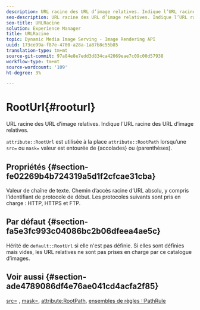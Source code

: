 ```yaml
---
description: URL racine des URL d’image relatives. Indique l’URL racine des URL d’image relatives.
seo-description: URL racine des URL d’image relatives. Indique l’URL racine des URL d’image relatives.
seo-title: URLRacine
solution: Experience Manager
title: URLRacine
topic: Dynamic Media Image Serving - Image Rendering API
uuid: 173ce99a-f87e-4700-a28a-1a87b8c55b85
translation-type: tm+mt
source-git-commit: 97a84e8e7edd3d834ca42069eae7c09c00d57938
workflow-type: tm+mt
source-wordcount: '109'
ht-degree: 3%

---
```



# RootUrl{#rooturl}

URL racine des URL d’image relatives. Indique l’URL racine des URL d’image relatives.

`attribute::RootUrl` est utilisée à la place  `attribute::RootPath` lorsqu’une  `src=` ou  `mask=` valeur est entourée de {accolades} ou (parenthèses).

## Propriétés {#section-fe02269b4b724319a5d1f2cfcae31cba}

Valeur de chaîne de texte. Chemin d’accès racine d’URL absolu, y compris l’identifiant de protocole de début. Les protocoles suivants sont pris en charge : HTTP, HTTPS et FTP.

## Par défaut {#section-fa5e3fc993c04086bc2b06dfeea4ae5c}

Hérité de `default::RootUrl` si elle n&#39;est pas définie. Si elles sont définies mais vides, les URL relatives ne sont pas prises en charge par ce catalogue d’images.

## Voir aussi {#section-ade4789086df4e76ae041cd4acfa2f85}

[src=](../../../../../is-api/http-ref/image-serving-api-ref/c-http-protocol-reference/c-command-reference/r-src.md#reference-f6506637778c4c69bf106a7924a91ab1) ,  [mask=](../../../../../is-api/http-ref/image-serving-api-ref/c-http-protocol-reference/c-command-reference/r-mask.md#reference-922254e027404fb890b850e2723ee06e),  [attribute:RootPath](../../../../../is-api/image-catalog/image-serving-api-ref/c-image-catalog-reference/c-attributes-reference/r-rootpath.md#reference-17d57e5967be403b8408fa7214017494),  [ensembles de règles ::PathRule](../../../../../is-api/image-catalog/image-serving-api-ref/c-image-catalog-reference/c-rule-set-reference/c-rule-set-reference.md#concept-3e5058cf3507470b82cac638df23ea8e)
